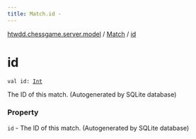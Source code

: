 ```yaml
---
title: Match.id - 
---
```


[htwdd.chessgame.server.model](../index.html) / [Match](index.html) / [id](./id.html)

# id

`val id: `[`Int`](https://kotlinlang.org/api/latest/jvm/stdlib/kotlin/-int/index.html)

The ID of this match. (Autogenerated by SQLite database)

### Property

`id` - The ID of this match. (Autogenerated by SQLite database)